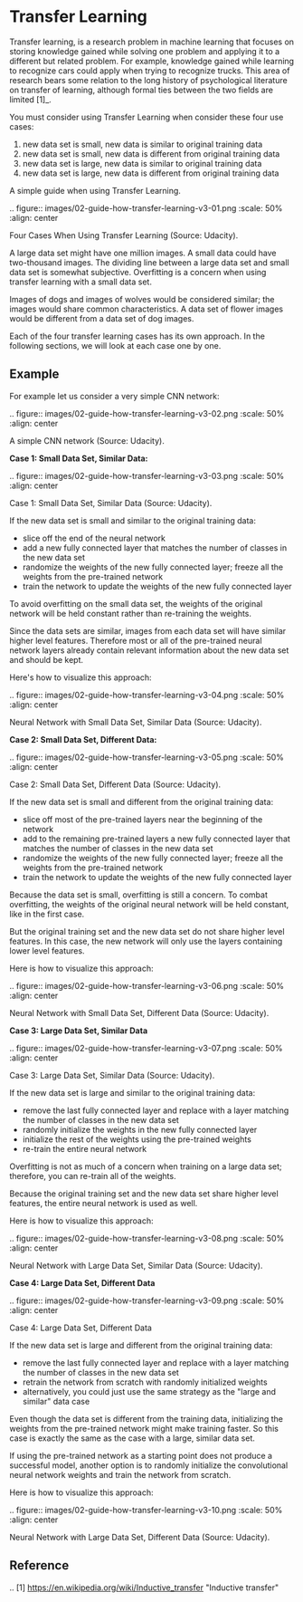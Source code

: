 Transfer Learning
=================

Transfer learning, is a research problem in machine learning that focuses on storing knowledge gained while solving one problem and applying it to a different but related problem. For example, knowledge gained while learning to recognize cars could apply when trying to recognize trucks. This area of research bears some relation to the long history of psychological literature on transfer of learning, although formal ties between the two fields are limited [1]_.

You must consider using Transfer Learning when consider these four use cases:

1. new data set is small, new data is similar to original training data
2. new data set is small, new data is different from original training data
3. new data set is large, new data is similar to original training data
4. new data set is large, new data is different from original training data

A simple guide when using Transfer Learning.

.. figure:: images/02-guide-how-transfer-learning-v3-01.png
   :scale: 50%
   :align: center

   Four Cases When Using Transfer Learning (Source: Udacity).

A large data set might have one million images. A small data could have two-thousand images. The dividing line between a large data set and small data set is somewhat subjective. Overfitting is a concern when using transfer learning with a small data set.

Images of dogs and images of wolves would be considered similar; the images would share common characteristics. A data set of flower images would be different from a data set of dog images.

Each of the four transfer learning cases has its own approach. In the following sections, we will look at each case one by one.

Example
-------

For example let us consider a very simple CNN network:

.. figure:: images/02-guide-how-transfer-learning-v3-02.png
   :scale: 50%
   :align: center

   A simple CNN network (Source: Udacity).

**Case 1: Small Data Set, Similar Data:**

.. figure:: images/02-guide-how-transfer-learning-v3-03.png
   :scale: 50%
   :align: center

   Case 1: Small Data Set, Similar Data (Source: Udacity).

If the new data set is small and similar to the original training data:

* slice off the end of the neural network
* add a new fully connected layer that matches the number of classes in the new data set
* randomize the weights of the new fully connected layer; freeze all the weights from the pre-trained network
* train the network to update the weights of the new fully connected layer

To avoid overfitting on the small data set, the weights of the original network will be held constant rather than re-training the weights.

Since the data sets are similar, images from each data set will have similar higher level features. Therefore most or all of the pre-trained neural network layers already contain relevant information about the new data set and should be kept.

Here's how to visualize this approach:

.. figure:: images/02-guide-how-transfer-learning-v3-04.png
   :scale: 50%
   :align: center

   Neural Network with Small Data Set, Similar Data (Source: Udacity).

**Case 2: Small Data Set, Different Data:**

.. figure:: images/02-guide-how-transfer-learning-v3-05.png
   :scale: 50%
   :align: center

   Case 2: Small Data Set, Different Data (Source: Udacity).

If the new data set is small and different from the original training data:

* slice off most of the pre-trained layers near the beginning of the network
* add to the remaining pre-trained layers a new fully connected layer that matches the number of classes in the new data set
* randomize the weights of the new fully connected layer; freeze all the weights from the pre-trained network
* train the network to update the weights of the new fully connected layer

Because the data set is small, overfitting is still a concern. To combat overfitting, the weights of the original neural network will be held constant, like in the first case.

But the original training set and the new data set do not share higher level features. In this case, the new network will only use the layers containing lower level features.

Here is how to visualize this approach:

.. figure:: images/02-guide-how-transfer-learning-v3-06.png
   :scale: 50%
   :align: center

   Neural Network with Small Data Set, Different Data (Source: Udacity).

**Case 3: Large Data Set, Similar Data**

.. figure:: images/02-guide-how-transfer-learning-v3-07.png
   :scale: 50%
   :align: center

   Case 3: Large Data Set, Similar Data (Source: Udacity).

If the new data set is large and similar to the original training data:

* remove the last fully connected layer and replace with a layer matching the number of classes in the new data set
* randomly initialize the weights in the new fully connected layer
* initialize the rest of the weights using the pre-trained weights
* re-train the entire neural network

Overfitting is not as much of a concern when training on a large data set; therefore, you can re-train all of the weights.

Because the original training set and the new data set share higher level features, the entire neural network is used as well.

Here is how to visualize this approach:

.. figure:: images/02-guide-how-transfer-learning-v3-08.png
   :scale: 50%
   :align: center

   Neural Network with Large Data Set, Similar Data (Source: Udacity).

**Case 4: Large Data Set, Different Data**

.. figure:: images/02-guide-how-transfer-learning-v3-09.png
   :scale: 50%
   :align: center

   Case 4: Large Data Set, Different Data

If the new data set is large and different from the original training data:

* remove the last fully connected layer and replace with a layer matching the number of classes in the new data set
* retrain the network from scratch with randomly initialized weights
* alternatively, you could just use the same strategy as the "large and similar" data case

Even though the data set is different from the training data, initializing the weights from the pre-trained network might make training faster. So this case is exactly the same as the case with a large, similar data set.

If using the pre-trained network as a starting point does not produce a successful model, another option is to randomly initialize the convolutional neural network weights and train the network from scratch.

Here is how to visualize this approach:

.. figure:: images/02-guide-how-transfer-learning-v3-10.png
   :scale: 50%
   :align: center

   Neural Network with Large Data Set, Different Data (Source: Udacity).

Reference
---------

.. [1] https://en.wikipedia.org/wiki/Inductive_transfer "Inductive transfer"
